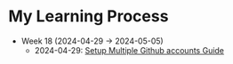 # My Learning Process

- Week 18 (2024-04-29 -> 2024-05-05)
    - 2024-04-29: [Setup Multiple Github accounts Guide](https://github.com/DinhSonHai/Learning/blob/main/2024-Week-18/Setup-multiple-github-accounts.md)
